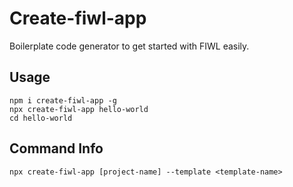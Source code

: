 # Create-fiwl-app

Boilerplate code generator to get started with FIWL easily.

## Usage

```
npm i create-fiwl-app -g
npx create-fiwl-app hello-world
cd hello-world
```

## Command Info

`npx create-fiwl-app [project-name] --template <template-name>`
